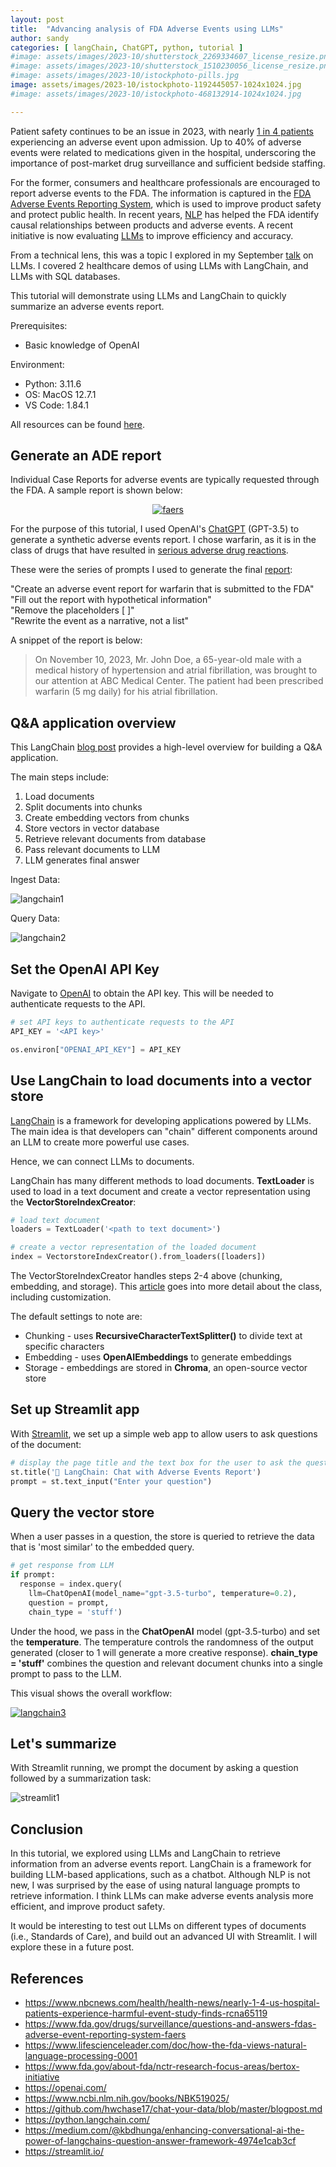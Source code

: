 ```yaml
---
layout: post
title:  "Advancing analysis of FDA Adverse Events using LLMs"
author: sandy
categories: [ langChain, ChatGPT, python, tutorial ]
#image: assets/images/2023-10/shutterstock_2269334607_license_resize.png
#image: assets/images/2023-10/shutterstock_1510230056_license_resize.png
#image: assets/images/2023-10/istockphoto-pills.jpg
image: assets/images/2023-10/istockphoto-1192445057-1024x1024.jpg
#image: assets/images/2023-10/istockphoto-468132914-1024x1024.jpg

---
```


Patient safety continues to be an issue in 2023, with nearly [1 in 4 patients](https://www.nbcnews.com/health/health-news/nearly-1-4-us-hospital-patients-experience-harmful-event-study-finds-rcna65119) experiencing an adverse event upon admission.  Up to 40% of adverse events were related to medications given in the hospital, underscoring the importance of post-market drug surveillance and sufficient bedside staffing.  

For the former, consumers and healthcare professionals are encouraged to report adverse events to the FDA.  The information is captured in the [FDA Adverse Events Reporting System](https://www.fda.gov/drugs/surveillance/questions-and-answers-fdas-adverse-event-reporting-system-faers), which is used to improve product safety and protect public health.  In recent years, [NLP](https://www.lifescienceleader.com/doc/how-the-fda-views-natural-language-processing-0001) has helped the FDA identify causal relationships between products and adverse events.   A recent initiative is now evaluating [LLMs](https://www.fda.gov/about-fda/nctr-research-focus-areas/bertox-initiative) to improve efficiency and accuracy.  

From a technical lens, this was a topic I explored in my September [talk](https://www.meetup.com/cloud-data-driven/events/294617896/) on LLMs.  I covered 2 healthcare demos of using LLMs with LangChain, and LLMs with SQL databases. 

This tutorial will demonstrate using LLMs and LangChain to quickly summarize an adverse events report.

Prerequisites:
- Basic knowledge of OpenAI

Environment:
- Python: 3.11.6
- OS: MacOS 12.7.1
- VS Code: 1.84.1

All resources can be found <a href="https://github.com/slsu0424/langchain-ade-public" target="_blank">here</a>.

## Generate an ADE report
Individual Case Reports for adverse events are typically requested through the FDA.  A sample report is shown below:

<p style="text-align: center;">
<a href="https://www.researchgate.net/publication/271223596_Automatically_Recognizing_Medication_and_Adverse_Event_Information_From_Food_and_Drug_Administration's_Adverse_Event_Reporting_System_Narratives?_tp=eyJjb250ZXh0Ijp7ImZpcnN0UGFnZSI6Il9kaXJlY3QiLCJwYWdlIjoiX2RpcmVjdCJ9fQ" target="_blank">
  <img src="/assets/images/2023-10/sample-AERS-Report.png" alt="faers">
<!-- <img src="/assets/images/2023-10/sample-AERS-Report.png" alt="aers" width="750" height="670" alig> -->
</a>
</p>

For the purpose of this tutorial, I used OpenAI's <a href="https://openai.com/" target="_blank">ChatGPT</a> (GPT-3.5) to generate a synthetic adverse events report.  I chose warfarin, as it is in the class of drugs that have resulted in <a href="https://www.ncbi.nlm.nih.gov/books/NBK519025/" target="_blank">serious adverse drug reactions</a>.

These were the series of prompts I used to generate the final [report](https://github.com/slsu0424/langchain-ade-public/blob/main/ade.txt):

"Create an adverse event report for warfarin that is submitted to the FDA"  
"Fill out the report with hypothetical information"  
"Remove the placeholders [ ]"  
"Rewrite the event as a narrative, not a list"  

A snippet of the report is below:

>On November 10, 2023, Mr. John Doe, a 65-year-old male with a medical history of hypertension and atrial fibrillation, was brought to our attention at ABC Medical Center. The patient had been prescribed warfarin (5 mg daily) for his atrial fibrillation.


## Q&A application overview
This LangChain [blog post](https://github.com/hwchase17/chat-your-data/blob/master/blogpost.md) provides a high-level overview for building a Q&A application.  

The main steps include:

1. Load documents
2. Split documents into chunks
3. Create embedding vectors from chunks
4. Store vectors in vector database
5. Retrieve relevant documents from database
6. Pass relevant documents to LLM
7. LLM generates final answer

Ingest Data:

![langchain1](/assets/images/2023-10/langchain1.png)

Query Data:

![langchain2](/assets/images/2023-10/langchain2.png)


## Set the OpenAI API Key
Navigate to [OpenAI](https://platform.openai.com/) to obtain the API key.  This will be needed to authenticate requests to the API.

```python
# set API keys to authenticate requests to the API
API_KEY = '<API key>'

os.environ["OPENAI_API_KEY"] = API_KEY
```


## Use LangChain to load documents into a vector store
[LangChain](https://docs.langchain.com/docs/) is a framework for developing applications powered by LLMs.  The main idea is that developers can "chain" different components around an LLM to create more powerful use cases.  

Hence, we can connect LLMs to documents.

LangChain has many different methods to load documents.  **TextLoader** is used to load in a text document and create a vector representation using the **VectorStoreIndexCreator**:

```python
# load text document
loaders = TextLoader('<path to text document>')

# create a vector representation of the loaded document
index = VectorstoreIndexCreator().from_loaders([loaders])
```

The VectorStoreIndexCreator handles steps 2-4 above (chunking, embedding, and storage).  This [article](https://medium.com/@kbdhunga/enhancing-conversational-ai-the-power-of-langchains-question-answer-framework-4974e1cab3cf) goes into more detail about the class, including customization.  

The default settings to note are: 

- Chunking - uses **RecursiveCharacterTextSplitter()** to divide text at specific characters
- Embedding - uses **OpenAIEmbeddings**  to generate embeddings
- Storage - embeddings are stored in **Chroma**, an open-source vector store 

## Set up Streamlit app
With [Streamlit](https://streamlit.io/), we set up a simple web app to allow users to ask questions of the document:  

```python
# display the page title and the text box for the user to ask the question
st.title('🦜 LangChain: Chat with Adverse Events Report')
prompt = st.text_input("Enter your question")
```


## Query the vector store
When a user passes in a question, the store is queried to retrieve the data that is 'most similar' to the embedded query.

```python
# get response from LLM
if prompt:
  response = index.query(
    llm=ChatOpenAI(model_name="gpt-3.5-turbo", temperature=0.2), 
    question = prompt, 
    chain_type = 'stuff')
```

Under the hood, we pass in the **ChatOpenAI** model (gpt-3.5-turbo) and set the **temperature**.  The temperature controls the randomness of the output generated (closer to 1 will generate a more creative response).  **chain_type = 'stuff'** combines the question and relevant document chunks into a single prompt to pass to the LLM.

This visual shows the overall workflow:

<a href="https://python.langchain.com/docs/modules/data_connection/vectorstores/">
  <img src="/assets/images/2023-10/langchain3.png" alt="langchain3">
<!--   <img src="/assets/images/2023-10/langchain3.png" alt="langchain3" width="750" height="311"> -->
</a>


## Let's summarize
With Streamlit running, we prompt the document by asking a question followed by a summarization task:

![streamlit1](/assets/images/2023-10/streamlit1.png)


## Conclusion
In this tutorial, we explored using LLMs and LangChain to retrieve information from an adverse events report.  LangChain is a framework for building LLM-based applications, such as a chatbot.  Although NLP is not new, I was surprised by the ease of using natural language prompts to retrieve information.  I think LLMs can make adverse events analysis more efficient, and improve product safety.

It would be interesting to test out LLMs on different types of documents (i.e., Standards of Care), and build out an advanced UI with Streamlit. I will explore these in a future post.


## References
+ <https://www.nbcnews.com/health/health-news/nearly-1-4-us-hospital-patients-experience-harmful-event-study-finds-rcna65119>
+ <https://www.fda.gov/drugs/surveillance/questions-and-answers-fdas-adverse-event-reporting-system-faers>
+ <https://www.lifescienceleader.com/doc/how-the-fda-views-natural-language-processing-0001>
+ <https://www.fda.gov/about-fda/nctr-research-focus-areas/bertox-initiative>
+ <https://openai.com/>
+ <https://www.ncbi.nlm.nih.gov/books/NBK519025/>
+ <https://github.com/hwchase17/chat-your-data/blob/master/blogpost.md>
+ <https://python.langchain.com/>
+ <https://medium.com/@kbdhunga/enhancing-conversational-ai-the-power-of-langchains-question-answer-framework-4974e1cab3cf>
+ <https://streamlit.io/>
